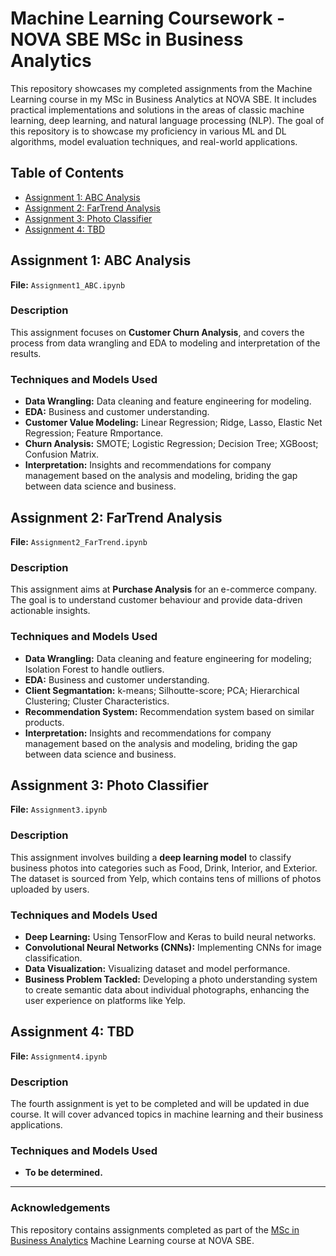 # Machine Learning Coursework - NOVA SBE MSc in Business Analytics

This repository showcases my completed assignments from the Machine Learning course in my MSc in Business Analytics at NOVA SBE. It includes practical implementations and solutions in the areas of classic machine learning, deep learning, and natural language processing (NLP). The goal of this repository is to showcase my proficiency in various ML and DL algorithms, model evaluation techniques, and real-world applications.

## Table of Contents
- [Assignment 1: ABC Analysis](#assignment-1-abc-analysis)
- [Assignment 2: FarTrend Analysis](#assignment-2-fartrend-analysis)
- [Assignment 3: Photo Classifier](#assignment-3-photo-classifier)
- [Assignment 4: TBD](#assignment-4-tbd)

## Assignment 1: ABC Analysis
**File:** `Assignment1_ABC.ipynb`

### Description
This assignment focuses on **Customer Churn Analysis**, and covers the process from data wrangling and EDA to modeling and interpretation of the results.

### Techniques and Models Used
- **Data Wrangling:** Data cleaning and feature engineering for modeling.
- **EDA:** Business and customer understanding.
- **Customer Value Modeling:** Linear Regression; Ridge, Lasso, Elastic Net Regression; Feature Rmportance.
- **Churn Analysis:** SMOTE; Logistic Regression; Decision Tree; XGBoost; Confusion Matrix.
- **Interpretation:** Insights and recommendations for company management based on the analysis and modeling, briding the gap between data science and business.

## Assignment 2: FarTrend Analysis
**File:** `Assignment2_FarTrend.ipynb`

### Description
This assignment aims at **Purchase Analysis** for an e-commerce company. The goal is to understand customer behaviour and provide data-driven actionable insights.

### Techniques and Models Used
- **Data Wrangling:** Data cleaning and feature engineering for modeling; Isolation Forest to handle outliers.
- **EDA:** Business and customer understanding.
- **Client Segmantation:** k-means; Silhoutte-score; PCA; Hierarchical Clustering; Cluster Characteristics.
- **Recommendation System:** Recommendation system based on similar products.
- **Interpretation:** Insights and recommendations for company management based on the analysis and modeling, briding the gap between data science and business.

## Assignment 3: Photo Classifier
**File:** `Assignment3.ipynb`

### Description
This assignment involves building a **deep learning model** to classify business photos into categories such as Food, Drink, Interior, and Exterior. The dataset is sourced from Yelp, which contains tens of millions of photos uploaded by users.

### Techniques and Models Used
- **Deep Learning:** Using TensorFlow and Keras to build neural networks.
- **Convolutional Neural Networks (CNNs):** Implementing CNNs for image classification.
- **Data Visualization:** Visualizing dataset and model performance.
- **Business Problem Tackled:** Developing a photo understanding system to create semantic data about individual photographs, enhancing the user experience on platforms like Yelp.

## Assignment 4: TBD
**File:** `Assignment4.ipynb`

### Description
The fourth assignment is yet to be completed and will be updated in due course. It will cover advanced topics in machine learning and their business applications.

### Techniques and Models Used
- **To be determined.**

---



### Acknowledgements
This repository contains assignments completed as part of the [MSc in Business Analytics](https://www.novasbe.unl.pt/en/programs/masters/business-analytics/overview) Machine Learning course at NOVA SBE. 



